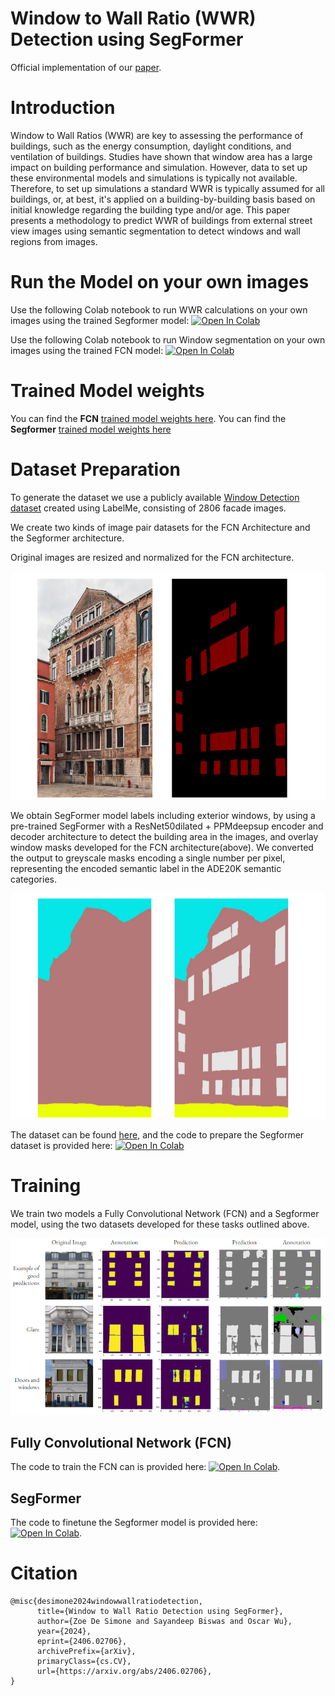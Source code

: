 # Window to Wall Ratio (WWR) Detection using SegFormer
Official implementation of our [paper](https://arxiv.org/abs/2406.02706).

# Introduction
Window to Wall Ratios (WWR) are key to assessing the performance of buildings, such as the energy consumption, daylight conditions, and ventilation of buildings. Studies have shown that window area has a large impact on building performance and simulation. However, data to set up these environmental models and simulations is typically not available. Therefore, to set up simulations a standard WWR is typically assumed for all buildings, or, at best, it's applied on a building-by-building basis based on initial knowledge regarding the building type and/or age. This paper presents a methodology to predict WWR of buildings from external street view images using semantic segmentation to detect windows and wall regions from images.

# Run the Model on your own images
Use the following Colab notebook to run WWR calculations on your own images using the trained Segformer model: [![Open In Colab](https://colab.research.google.com/assets/colab-badge.svg)](https://colab.research.google.com/drive/134owZy0_UB84IxZ4h0x-0uH940Grp3pU?usp=sharing)

Use the following Colab notebook to run Window segmentation on your own images using the trained FCN model: [![Open In Colab](https://colab.research.google.com/assets/colab-badge.svg)](https://colab.research.google.com/drive/1PpflhuNrAb0RAnFynYf9FCn2Xz2sJHyT?usp=drive_link)

# Trained Model weights
You can find the **FCN** [trained model weights here](https://drive.google.com/drive/folders/1HTOQCSBQIWkj8qrFVfp5pGC6PiQmJBN7?usp=sharing).
You can find the **Segformer** [trained model weights here](https://drive.google.com/drive/folders/1PqjyLutdoXSaGhUr3kYJDzBu12rurLwh?usp=drive_link)

# Dataset Preparation
To generate the dataset we use a publicly available [Window Detection dataset](https://drive.google.com/drive/folders/1TfeIcQ8KlEvP1-ewGcTaj3SqU_IpoLUv) created using LabelMe, consisting of 2806 facade images.

We create two kinds of image pair datasets for the FCN Architecture and the Segformer architecture. 

Original images are resized and normalized for the FCN architecture.

![Figure1](/fig/Figure1.png)

We obtain SegFormer model labels including exterior windows, by using a pre-trained SegFormer with a ResNet50dilated + PPMdeepsup encoder and decoder architecture to detect the building area in the images, and overlay window masks developed for the FCN architecture(above). We converted the output to greyscale masks encoding a single number per pixel, representing the encoded semantic label in the ADE20K semantic categories.

![Figure2](/fig/Figure2.png)

The dataset can be found [here](https://drive.google.com/drive/folders/1_QZlS601vPEbiGORTF3KWj8qoM1H08vo?usp=drive_link), and the code to prepare the Segformer dataset is provided here:
[![Open In Colab](https://colab.research.google.com/assets/colab-badge.svg)](https://colab.research.google.com/drive/1Z4tDsHpla0bOaCVhvLfztEBwHJkJDP67?usp=sharing)

# Training
We train two models a Fully Convolutional Network (FCN) and a Segformer model, using the two datasets developed for these tasks outlined above.

![Comparison of FCN and Segformer on window segmentation](/fig/visual_results.png)

## Fully Convolutional Network (FCN)
The code to train the FCN can is provided here: [![Open In Colab](https://colab.research.google.com/assets/colab-badge.svg)](https://colab.research.google.com/drive/1sYGX06puHNNSfna9eK0h0nC0geY6C1oZ?ouid=101108956433273489124&usp=drive_link).

## SegFormer
The code to finetune the Segformer model is provided here: [![Open In Colab](https://colab.research.google.com/assets/colab-badge.svg)](https://colab.research.google.com/drive/1gRHIN5Rz3uwoi09rlp2AdZosWNNCR7ya?usp=drive_link).

# Citation
```
@misc{desimone2024windowwallratiodetection,
      title={Window to Wall Ratio Detection using SegFormer}, 
      author={Zoe De Simone and Sayandeep Biswas and Oscar Wu},
      year={2024},
      eprint={2406.02706},
      archivePrefix={arXiv},
      primaryClass={cs.CV},
      url={https://arxiv.org/abs/2406.02706}, 
}
```
